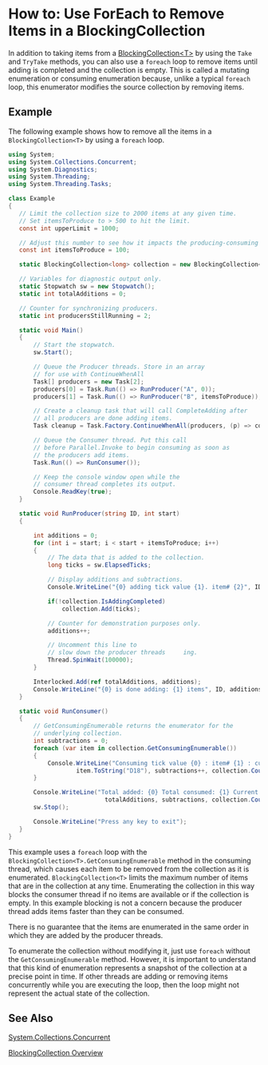 # How to: Use ForEach to Remove Items in a BlockingCollection

In addition to taking items from a [BlockingCollection&lt;T&gt;](https://docs.microsoft.com/dotnet/core/api/System.Collections.Concurrent.BlockingCollection%601) by using the `Take` and `TryTake` methods, you can also use a `foreach` loop to remove items until adding is completed and the collection is empty. This is called a mutating enumeration or consuming enumeration because, unlike a typical `foreach` loop, this enumerator modifies the source collection by removing items.

## Example

The following example shows how to remove all the items in a `BlockingCollection<T>` by using a `foreach` loop. 

```csharp
using System;
using System.Collections.Concurrent;
using System.Diagnostics;
using System.Threading;
using System.Threading.Tasks;

class Example
{
   // Limit the collection size to 2000 items at any given time.
   // Set itemsToProduce to > 500 to hit the limit.
   const int upperLimit = 1000;

   // Adjust this number to see how it impacts the producing-consuming pattern.
   const int itemsToProduce = 100;

   static BlockingCollection<long> collection = new BlockingCollection<long>(upperLimit);

   // Variables for diagnostic output only.
   static Stopwatch sw = new Stopwatch();
   static int totalAdditions = 0;

   // Counter for synchronizing producers.
   static int producersStillRunning = 2;

   static void Main()
   {
       // Start the stopwatch.
       sw.Start();

       // Queue the Producer threads. Store in an array
       // for use with ContinueWhenAll
       Task[] producers = new Task[2];
       producers[0] = Task.Run(() => RunProducer("A", 0));
       producers[1] = Task.Run(() => RunProducer("B", itemsToProduce));

       // Create a cleanup task that will call CompleteAdding after
       // all producers are done adding items.
       Task cleanup = Task.Factory.ContinueWhenAll(producers, (p) => collection.CompleteAdding());

       // Queue the Consumer thread. Put this call
       // before Parallel.Invoke to begin consuming as soon as
       // the producers add items.
       Task.Run(() => RunConsumer());

       // Keep the console window open while the
       // consumer thread completes its output.
       Console.ReadKey(true);
   }

   static void RunProducer(string ID, int start)
   {

       int additions = 0;
       for (int i = start; i < start + itemsToProduce; i++)
       {
           // The data that is added to the collection.
           long ticks = sw.ElapsedTicks;

           // Display additions and subtractions.
           Console.WriteLine("{0} adding tick value {1}. item# {2}", ID, ticks, i);

           if(!collection.IsAddingCompleted)
               collection.Add(ticks);

           // Counter for demonstration purposes only.
           additions++;

           // Uncomment this line to
           // slow down the producer threads     ing.
           Thread.SpinWait(100000);
       }

       Interlocked.Add(ref totalAdditions, additions);
       Console.WriteLine("{0} is done adding: {1} items", ID, additions);
   }

   static void RunConsumer()
   {
       // GetConsumingEnumerable returns the enumerator for the
       // underlying collection.
       int subtractions = 0;
       foreach (var item in collection.GetConsumingEnumerable())
       {
           Console.WriteLine("Consuming tick value {0} : item# {1} : current count = {2}",
                   item.ToString("D18"), subtractions++, collection.Count);
       }

       Console.WriteLine("Total added: {0} Total consumed: {1} Current count: {2} ",
                           totalAdditions, subtractions, collection.Count);
       sw.Stop();

       Console.WriteLine("Press any key to exit");
   }
}

```

This example uses a `foreach` loop with the `BlockingCollection<T>.GetConsumingEnumerable` method in the consuming thread, which causes each item to be removed from the collection as it is enumerated. `BlockingCollection<T>` limits the maximum number of items that are in the collection at any time. Enumerating the collection in this way blocks the consumer thread if no items are available or if the collection is empty. In this example blocking is not a concern because the producer thread adds items faster than they can be consumed. 

There is no guarantee that the items are enumerated in the same order in which they are added by the producer threads.

To enumerate the collection without modifying it, just use `foreach` without the `GetConsumingEnumerable` method. However, it is important to understand that this kind of enumeration represents a snapshot of the collection at a precise point in time. If other threads are adding or removing items concurrently while you are executing the loop, then the loop might not represent the actual state of the collection.

## See Also

[System.Collections.Concurrent](https://docs.microsoft.com/dotnet/core/api/System.Collections.Concurrent)

[BlockingCollection Overview](blockingcollection-overview.md)

